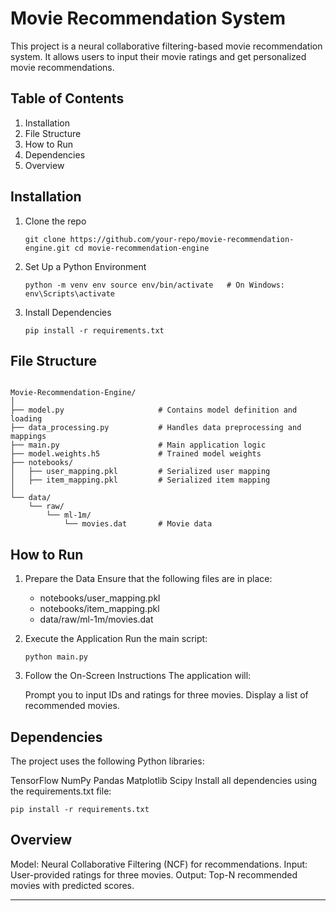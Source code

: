 # Movie Recommendation System
This project is a neural collaborative filtering-based movie recommendation system. It allows users to input their movie ratings and get personalized movie recommendations.
## Table of Contents
1. Installation
2. File Structure
3. How to Run
4. Dependencies
5. Overview

## Installation
1. Clone the repo

    `git clone https://github.com/your-repo/movie-recommendation-engine.git
    cd movie-recommendation-engine`

2. Set Up a Python Environment

    `python -m venv env
    source env/bin/activate   # On Windows: env\Scripts\activate`

3. Install Dependencies

    `pip install -r requirements.txt`

## File Structure
```

Movie-Recommendation-Engine/
│
├── model.py                     # Contains model definition and loading
├── data_processing.py           # Handles data preprocessing and mappings
├── main.py                      # Main application logic
├── model.weights.h5             # Trained model weights
├── notebooks/
│   ├── user_mapping.pkl         # Serialized user mapping
│   ├── item_mapping.pkl         # Serialized item mapping
│
└── data/
    └── raw/
        └── ml-1m/
            └── movies.dat       # Movie data

```
## How to Run
1. Prepare the Data
Ensure that the following files are in place:

    - notebooks/user_mapping.pkl
    - notebooks/item_mapping.pkl
    - data/raw/ml-1m/movies.dat

2. Execute the Application
Run the main script:

    `python main.py`

3. Follow the On-Screen Instructions
The application will:

    Prompt you to input IDs and ratings for three movies.
Display a list of recommended movies.

## Dependencies
The project uses the following Python libraries:

TensorFlow
NumPy
Pandas
Matplotlib
Scipy
Install all dependencies using the requirements.txt file:

`pip install -r requirements.txt`

## Overview
Model: Neural Collaborative Filtering (NCF) for recommendations.
Input: User-provided ratings for three movies.
Output: Top-N recommended movies with predicted scores.

--------

